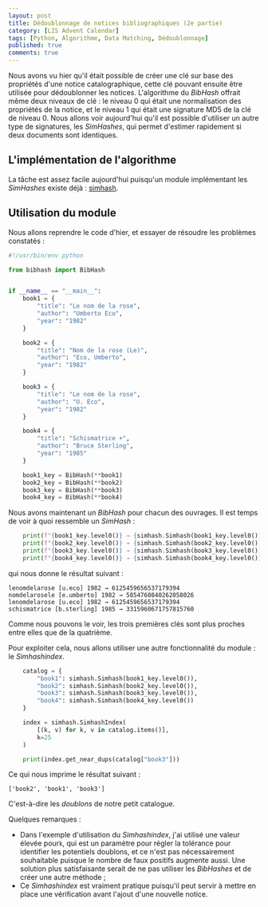 ```yaml
---
layout: post
title: Dédoublonnage de notices bibliographiques (2e partie)
category: [LIS Advent Calendar]
tags: [Python, Algorithme, Data Matching, Dédoublonnage]
published: true
comments: true
--- 
```


Nous avons vu hier qu'il était possible de créer une clé sur base des
propriétés d'une notice catalographique, cette clé pouvant ensuite
être utilisée pour dédoublonner les notices. L'algorithme du *BibHash*
offrait même deux niveaux de clé : le niveau 0 qui était une
normalisation des propriétés de la notice, et le niveau 1 qui était
une signature MD5 de la clé de niveau 0. Nous allons voir aujourd'hui
qu'il est possible d'utiliser un autre type de signatures, les
*SimHashes*, qui permet d'estimer rapidement si deux documents sont
identiques.

## L'implémentation de l'algorithme

La tâche est assez facile aujourd'hui puisqu'un module implémentant
les *SimHashes* existe déjà :
[simhash](https://pypi.org/project/simhash/). 

## Utilisation du module

Nous allons reprendre le code d'hier, et essayer de résoudre les
problèmes constatés :

```python
#!/usr/bin/env python

from bibhash import BibHash


if __name__ == "__main__":
    book1 = {
        "title": "Le nom de la rose",
        "author": "Umberto Eco",
        "year": "1982"
    }

    book2 = {
        "title": "Nom de la rose (Le)",
        "author": "Eco, Umberto",
        "year": "1982"
    }

    book3 = {
        "title": "Le nom de la rose",
        "author": "U. Eco",
        "year": "1982"
    }

    book4 = {
        "title": "Schismatrice +",
        "author": "Bruce Sterling",
        "year": "1985"
    }

    book1_key = BibHash(**book1)
    book2_key = BibHash(**book2)
    book3_key = BibHash(**book3)
    book4_key = BibHash(**book4)
```

Nous avons maintenant un *BibHash* pour chacun des ouvrages. Il est
temps de voir à quoi ressemble un *SimHash* :

```python
    print(f"{book1_key.level0()} → {simhash.Simhash(book1_key.level0()).value}")
    print(f"{book2_key.level0()} → {simhash.Simhash(book2_key.level0()).value}")
    print(f"{book3_key.level0()} → {simhash.Simhash(book3_key.level0()).value}")
    print(f"{book4_key.level0()} → {simhash.Simhash(book4_key.level0()).value}")
```

qui nous donne le résultat suivant :

```text
lenomdelarose [u.eco] 1982 → 6125459656537179394
nomdelarosele [e.umberto] 1982 → 5854760840262058026
lenomdelarose [u.eco] 1982 → 6125459656537179394
schismatrice [b.sterling] 1985 → 3315960671757815760
```

Comme nous pouvons le voir, les trois premières clés sont plus proches
entre elles que de la quatrième. 

Pour exploiter cela, nous allons utiliser une autre fonctionnalité du
module : le *Simhashindex*.

```python
    catalog = {
        "book1": simhash.Simhash(book1_key.level0()),
        "book2": simhash.Simhash(book2_key.level0()),
        "book3": simhash.Simhash(book3_key.level0()),
        "book4": simhash.Simhash(book4_key.level0())
    }

    index = simhash.SimhashIndex(
        [(k, v) for k, v in catalog.items()],
        k=25
    )

    print(index.get_near_dups(catalog["book3"]))
```

Ce qui nous imprime le résultat suivant :

```text
['book2', 'book1', 'book3']
```

C'est-à-dire les *doublons* de notre petit catalogue. 

Quelques remarques :

* Dans l'exemple d'utilisation du *Simhashindex*, j'ai utilisé une
  valeur élevée pour`k`, qui est un paramètre pour régler la tolérance
  pour identifier les potentiels doublons, et ce n'est pas
  nécessairement souhaitable puisque le nombre de faux positifs
  augmente aussi. Une solution plus satisfaisante serait de ne pas
  utiliser les *BibHashes* et de créer une autre méthode ;
* Ce *Simhashindex* est vraiment pratique puisqu'il peut servir à
  mettre en place une vérification avant l'ajout d'une nouvelle
  notice.
